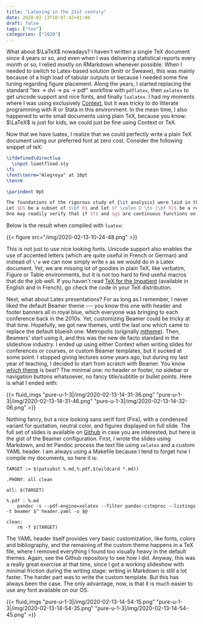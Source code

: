 ```yaml
---
title: "Latexing in the 21st century"
date: 2020-02-13T10:07:42+01:00
draft: false
tags: ["tex"]
categories: ["2020"]
---
```


What about $\LaTeX$ nowadays? I haven't written a single TeX document since 4 years or so, and even when I was delivering statistical reports every month or so, I relied mostly on RMarkdown whenever possible. When I needed to switch to Latex-based solution (knitr or Sweave), this was mainly because of a high load of tabular outputs or because I needed some fine tuning regarding figure placement. Along the years, I started replacing the standard "tex $\rightarrow$ dvi $\rightarrow$ ps $\rightarrow$ pdf" workflow with `pdflatex`, then `xelatex` to get unicode support and nice fonts, and finally `lualatex`. I had my moments where I was using exclusively [Context](http://www.pragma-ade.com), but it was tricky to do litterate programming with R or Stata in this environment. In the mean time, I also happened to write small documents using plain TeX, because you know: $\LaTeX$ is just for kids, we could just be fine using Context or TeX.

Now that we have luatex, I realize that we could perfectly write a plain TeX document using our preferred font at zero cost. Consider the following snippet of teX:

```latex
\ifdefined\directlua
  \input luaotfload.sty
\fi
\font\tenrm="Alegreya" at 10pt
\tenrm

\parindent 0pt

The foundations of the rigorous study of {\it analysis} were laid in the nineteenth century, notably by the mathematicians Cauchy and Weierstrass. Central to the study of this subject are the formal definitions of {\it limits} and {\it continuity}.
Let $D$ be a subset of $\bf R$ and let $f \colon D \to {\bf R}$ be a real-valued function on $D$. The function $f$ is said to be {\it continuous} on $D$ if, for all $\epsilon > 0$ and for all $x \in D$, there exists some $\delta > 0$ (which may depend on $x$) such that if $y \in D$ satisfies $$|y - x| < \delta$$ then $$|f(y) - f(x)| < \epsilon.$$
One may readily verify that if $f$ and $g$ are continuous functions on $D$ then the functions $f+g$, $f-g$ and $f\cdot g$ are continuous. If in addition $g$ is everywhere non-zero then $f/g$ is continuous.
```

Below is the result when compiled with `luatex`:

{{< figure src="/img/2020-02-13-10-24-48.png" >}}

This is not just to use nice looking fonts. Unicode support also enables the use of accented letters (which are quite useful in French or German) and instead of `\'e` we can now simply write `é` as we would do in a Latex document. Yet, we are missing lot of goodies in plain TeX, like verbatim, Figure or Table environments, but it is not too hard to find useful macros that do the job well. If you haven't read [TeX for the Impatient](https://www.gnu.org/software/teximpatient/) (available in English and in French), go check the code in your TeX distribution.

Next, what about Latex presentations? For as long as I remember, I never liked the default Beamer theme --- you know this one with header and footer banners all in royal blue, which everyone was bringing to each conference back in the 2010s. Yet, customizing Beamer could be tricky at that time. Hopefully, we got new themes, until the last one which came to replace the default blueish one: Metropolis (originally [mtheme](https://github.com/matze/mtheme)). Then, Beamers' start using it, and this was the new de facto standard in the slideshow industry. I ended up using either Context when writing slides for conferences or courses, or custom Beamer templates, but it sucked at some point. I stopped giving lectures some years ago, but during my last year of teaching, I decided to start from scratch with Beamer. You know [which theme](https://hartwork.org/beamer-theme-matrix/) is best? The minimal one: no header or footer, no sidebar or navigation buttons whatsoever, no fancy title/subtitle or bullet points. Here is what I ended with:

{{< fluid_imgs "pure-u-1-3|/img/2020-02-13-14-31-36.png"
               "pure-u-1-3|/img/2020-02-13-14-31-46.png"
               "pure-u-1-3|/img/2020-02-13-14-32-06.png" >}}

Nothing fancy, but a nice looking sans serif font (Fira), with a condensed variant for quotation, neutral color, and figures displayed on full slide. The full set of slides is available on [Github](https://github.com/even4void/rstats-ssample) in case you are interested, but here is the gist of the Beamer configuration. First, I wrote the slides using Markdown, and let Pandoc process the text file using `xelatex` and a custom YAML header. I am always using a Makefile because I tend to forget how I compile my documents, so here it is:

```
TARGET := $(patsubst %.md,%.pdf,$(wildcard *.md))

.PHONY: all clean

all: $(TARGET)

%.pdf : %.md
	pandoc -s --pdf-engine=xelatex --filter pandoc-citeproc --listings -t beamer $^ header.yaml -o $@

clean:
	rm -f $(TARGET)
```

The YAML header itself provides very basic customization, like fonts, colors and bibliography, and the remaining of the custom theme happens in a TeX file, where I removed everything I found too visually heavy in the default themes. Again, see the Github repository to see how I did. Anyway, this was a really great exercise at that time, since I got a working slideshow with minimal friction during the writing stage: writing in Markdown is still a lot faster. The harder part was to write the custom template. But this has always been the case. The only advantage, now, is that it is much easier to use any font available on our OS.

{{< fluid_imgs "pure-u-1-3|/img/2020-02-13-14-54-15.png"
               "pure-u-1-3|/img/2020-02-13-14-54-35.png"
               "pure-u-1-3|/img/2020-02-13-14-54-45.png" >}}
